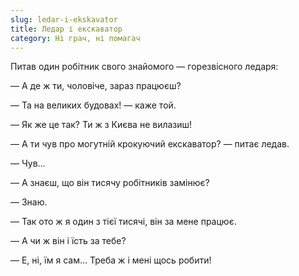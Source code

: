 ```yaml
---
slug: ledar-i-ekskavator
title: Ледар і екскаватор
category: Ні грач, ні помагач
---
```

Питав один робітник свого знайомого — горезвісного ледаря:

— А де ж ти, чоловіче, зараз працюєш?

— Та на великих будовах! — каже той.

— Як же це так? Ти ж з Києва не вилазиш!

— А ти чув про могутній крокуючий екскаватор? — питає ледав.

— Чув…

— А знаєш, що він тисячу робітників замінює?

— Знаю.

— Так ото ж я один з тієї тисячі, він за мене працює.

— А чи ж він і їсть за тебе?

— Е, ні, їм я сам… Треба ж і мені щось робити!
